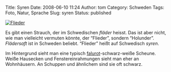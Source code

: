 Title: Syren
Date: 2008-06-10 11:24
Author: tom
Category: Schweden
Tags: Foto, Natur, Sprache
Slug: syren
Status: published

[![Flieder](/pic/syren_s.jpg "Flieder")](/pic/syren_l.jpg)

Es gibt einen Strauch, der im Schwedischen *fläder* heisst. Das ist aber
nicht, wie man vielleicht vermuten könnte, der “Flieder”, sondern
“Holunder”. *Flädersaft* ist in Schweden beliebt. “Flieder” heißt auf
Schwedisch *syren*.

Im Hintergrund sieht man eine typisch
[falurot](http://www.fiket.de/2006/12/11/wort-der-woche-faluroed/)-schwarz-weiße
Scheune. Weiße Hausecken und Fenstereinrahmungen sieht man eher an
Wohnhäusern. An Schuppen und ähnlichem sind sie oft schwarz.

